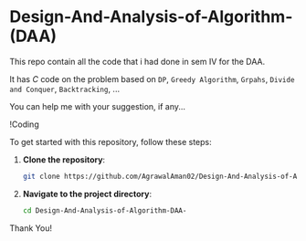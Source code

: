 # Design-And-Analysis-of-Algorithm-(DAA)
This repo contain all the code that i had done in sem IV for the DAA.

It has *C* code on the problem based on ```DP```, ```Greedy Algorithm```, ```Grpahs```, ```Divide and Conquer```, ```Backtracking```, ...

You can help me with your suggestion, if any...

!Coding


To get started with this repository, follow these steps:

1. **Clone the repository**:
    ```bash
    git clone https://github.com/AgrawalAman02/Design-And-Analysis-of-Algorithm-DAA-.git
    ```
2. **Navigate to the project directory**:
    ```bash
    cd Design-And-Analysis-of-Algorithm-DAA-
    ```
Thank You!
